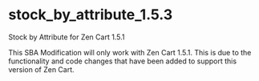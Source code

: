 stock_by_attribute_1.5.3
========================

Stock by Attribute for Zen Cart 1.5.1

This SBA Modification will only work with Zen Cart 1.5.1.
This is due to the functionality and code changes that have been added to support this version of Zen Cart.
